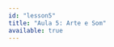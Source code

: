 ```yaml
---
id: "lesson5"
title: "Aula 5: Arte e Som"
available: true
---
```


<script setup lang="ts">
import LessonRenderer from '@/components/lesson/LessonRenderer.vue';
import lessonData from './lesson5.json';
</script>

<LessonRenderer :data="lessonData" />
